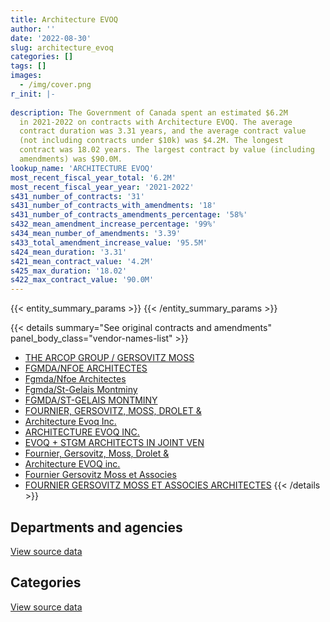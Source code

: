 ```yaml
---
title: Architecture EVOQ
author: ''
date: '2022-08-30'
slug: architecture_evoq
categories: []
tags: []
images:
  - /img/cover.png
r_init: |-
  
description: The Government of Canada spent an estimated $6.2M
  in 2021-2022 on contracts with Architecture EVOQ. The average
  contract duration was 3.31 years, and the average contract value
  (not including contracts under $10k) was $4.2M. The longest
  contract was 18.02 years. The largest contract by value (including
  amendments) was $90.0M.
lookup_name: 'ARCHITECTURE EVOQ'
most_recent_fiscal_year_total: '6.2M'
most_recent_fiscal_year_year: '2021-2022'
s431_number_of_contracts: '31'
s431_number_of_contracts_with_amendments: '18'
s431_number_of_contracts_amendments_percentage: '58%'
s432_mean_amendment_increase_percentage: '99%'
s434_mean_number_of_amendments: '3.39'
s433_total_amendment_increase_value: '95.5M'
s424_mean_duration: '3.31'
s421_mean_contract_value: '4.2M'
s425_max_duration: '18.02'
s422_max_contract_value: '90.0M'
---
```


<script src="/rmarkdown-libs/htmlwidgets/htmlwidgets.js"></script>
<link href="/rmarkdown-libs/datatables-css/datatables-crosstalk.css" rel="stylesheet" />
<script src="/rmarkdown-libs/datatables-binding/datatables.js"></script>
<script src="/rmarkdown-libs/jquery/jquery-3.6.0.min.js"></script>
<link href="/rmarkdown-libs/dt-core-bootstrap/css/dataTables.bootstrap.min.css" rel="stylesheet" />
<link href="/rmarkdown-libs/dt-core-bootstrap/css/dataTables.bootstrap.extra.css" rel="stylesheet" />
<script src="/rmarkdown-libs/dt-core-bootstrap/js/jquery.dataTables.min.js"></script>
<script src="/rmarkdown-libs/dt-core-bootstrap/js/dataTables.bootstrap.min.js"></script>
<link href="/rmarkdown-libs/crosstalk/css/crosstalk.min.css" rel="stylesheet" />
<script src="/rmarkdown-libs/crosstalk/js/crosstalk.min.js"></script>
<script src="/rmarkdown-libs/htmlwidgets/htmlwidgets.js"></script>
<link href="/rmarkdown-libs/datatables-css/datatables-crosstalk.css" rel="stylesheet" />
<script src="/rmarkdown-libs/datatables-binding/datatables.js"></script>
<script src="/rmarkdown-libs/jquery/jquery-3.6.0.min.js"></script>
<link href="/rmarkdown-libs/dt-core-bootstrap/css/dataTables.bootstrap.min.css" rel="stylesheet" />
<link href="/rmarkdown-libs/dt-core-bootstrap/css/dataTables.bootstrap.extra.css" rel="stylesheet" />
<script src="/rmarkdown-libs/dt-core-bootstrap/js/jquery.dataTables.min.js"></script>
<script src="/rmarkdown-libs/dt-core-bootstrap/js/dataTables.bootstrap.min.js"></script>
<link href="/rmarkdown-libs/crosstalk/css/crosstalk.min.css" rel="stylesheet" />
<script src="/rmarkdown-libs/crosstalk/js/crosstalk.min.js"></script>

{{< entity_summary_params >}}
{{< /entity_summary_params >}}

{{< details summary="See original contracts and amendments" panel_body_class="vendor-names-list" >}}
- [THE ARCOP GROUP / GERSOVITZ MOSS](https://search.open.canada.ca/en/ct/?sort=contract_value_f%20desc&page=1&search_text=%22THE%20ARCOP%20GROUP%20%2f%20GERSOVITZ%20MOSS%22)
- [FGMDA/NFOE ARCHITECTES](https://search.open.canada.ca/en/ct/?sort=contract_value_f%20desc&page=1&search_text=%22FGMDA%2fNFOE%20ARCHITECTES%22)
- [Fgmda/Nfoe Architectes](https://search.open.canada.ca/en/ct/?sort=contract_value_f%20desc&page=1&search_text=%22Fgmda%2fNfoe%20Architectes%22)
- [Fgmda/St-Gelais Montminy](https://search.open.canada.ca/en/ct/?sort=contract_value_f%20desc&page=1&search_text=%22Fgmda%2fSt-Gelais%20Montminy%22)
- [FGMDA/ST-GELAIS MONTMINY](https://search.open.canada.ca/en/ct/?sort=contract_value_f%20desc&page=1&search_text=%22FGMDA%2fST-GELAIS%20MONTMINY%22)
- [FOURNIER, GERSOVITZ, MOSS, DROLET &](https://search.open.canada.ca/en/ct/?sort=contract_value_f%20desc&page=1&search_text=%22FOURNIER%2c%20GERSOVITZ%2c%20MOSS%2c%20DROLET%20%26%22)
- [Architecture Evoq Inc.](https://search.open.canada.ca/en/ct/?sort=contract_value_f%20desc&page=1&search_text=%22Architecture%20Evoq%20Inc.%22)
- [ARCHITECTURE EVOQ INC.](https://search.open.canada.ca/en/ct/?sort=contract_value_f%20desc&page=1&search_text=%22ARCHITECTURE%20EVOQ%20INC.%22)
- [EVOQ + STGM ARCHITECTS IN JOINT VEN](https://search.open.canada.ca/en/ct/?sort=contract_value_f%20desc&page=1&search_text=%22EVOQ%20%2b%20STGM%20ARCHITECTS%20IN%20JOINT%20VEN%22)
- [Fournier, Gersovitz, Moss, Drolet &](https://search.open.canada.ca/en/ct/?sort=contract_value_f%20desc&page=1&search_text=%22Fournier%2c%20Gersovitz%2c%20Moss%2c%20Drolet%20%26%22)
- [Architecture EVOQ inc.](https://search.open.canada.ca/en/ct/?sort=contract_value_f%20desc&page=1&search_text=%22Architecture%20EVOQ%20inc.%22)
- [Fournier Gersovitz Moss et Associes](https://search.open.canada.ca/en/ct/?sort=contract_value_f%20desc&page=1&search_text=%22Fournier%20Gersovitz%20Moss%20et%20Associes%22)
- [FOURNIER GERSOVITZ MOSS ET ASSOCIES ARCHITECTES](https://search.open.canada.ca/en/ct/?sort=contract_value_f%20desc&page=1&search_text=%22FOURNIER%20GERSOVITZ%20MOSS%20ET%20ASSOCIES%20ARCHITECTES%22)
{{< /details >}}

## Departments and agencies

<div id="htmlwidget-1" style="width:100%;height:auto;" class="datatables html-widget"></div>
<script type="application/json" data-for="htmlwidget-1">{"x":{"style":"bootstrap","filter":"none","vertical":false,"data":[["<a href=\"/departments/nrc-cnrc/\">National Research Council Canada<\/a>","<a href=\"/departments/pc/\">Parks Canada<\/a>","<a href=\"/departments/pwgsc-tpsgc/\">Public Services and Procurement Canada<\/a>","<a href=\"/departments/rcmp-grc/\">Royal Canadian Mounted Police<\/a>"],[97745,414033.97,8830697.98,207342.64],[98310,77570.45,8996017.59,207910.7],[null,94673.8,4103006.23,207342.64],[null,null,5945917.77,207342.64]],"container":"<table class=\"table table-striped table-hover row-border order-column display\">\n  <thead>\n    <tr>\n      <th>Department<\/th>\n      <th>2018-2019<\/th>\n      <th>2019-2020<\/th>\n      <th>2020-2021<\/th>\n      <th>2021-2022<\/th>\n    <\/tr>\n  <\/thead>\n<\/table>","options":{"order":[[4,"desc"]],"pageLength":10,"autoWidth":true,"columnDefs":[{"targets":1,"render":"function(data, type, row, meta) {\n    return type !== 'display' ? data : DTWidget.formatCurrency(data, \"$\", 2, 3, \",\", \".\", true, null);\n  }"},{"targets":2,"render":"function(data, type, row, meta) {\n    return type !== 'display' ? data : DTWidget.formatCurrency(data, \"$\", 2, 3, \",\", \".\", true, null);\n  }"},{"targets":3,"render":"function(data, type, row, meta) {\n    return type !== 'display' ? data : DTWidget.formatCurrency(data, \"$\", 2, 3, \",\", \".\", true, null);\n  }"},{"targets":4,"render":"function(data, type, row, meta) {\n    return type !== 'display' ? data : DTWidget.formatCurrency(data, \"$\", 2, 3, \",\", \".\", true, null);\n  }"},{"width":"16%","targets":[1,2,3,4]},{"className":"dt-right","targets":[1,2,3,4]}],"orderClasses":false}},"evals":["options.columnDefs.0.render","options.columnDefs.1.render","options.columnDefs.2.render","options.columnDefs.3.render"],"jsHooks":[]}</script>
<p class="text-right">
<a href="https://github.com/GoC-Spending/contracts-data/tree/main/data/out/vendors/architecture_evoq/summary_by_fiscal_year_by_department.csv" class="source-data-link btn btn-link">View source data</a>
</p>

## Categories

<div id="htmlwidget-2" style="width:100%;height:auto;" class="datatables html-widget"></div>
<script type="application/json" data-for="htmlwidget-2">{"x":{"style":"bootstrap","filter":"none","vertical":false,"data":[["<a href=\"/categories/facilities_and_construction/\">Facilities and construction<\/a>","<a href=\"/categories/professional_services/\">Professional services<\/a>"],[9316295.21,233524.38],[9379808.74,null],[4287533.07,117489.59],[5886902.02,266358.4]],"container":"<table class=\"table table-striped table-hover row-border order-column display\">\n  <thead>\n    <tr>\n      <th>Category<\/th>\n      <th>2018-2019<\/th>\n      <th>2019-2020<\/th>\n      <th>2020-2021<\/th>\n      <th>2021-2022<\/th>\n    <\/tr>\n  <\/thead>\n<\/table>","options":{"order":[[4,"desc"]],"dom":"t","pageLength":30,"autoWidth":true,"columnDefs":[{"targets":1,"render":"function(data, type, row, meta) {\n    return type !== 'display' ? data : DTWidget.formatCurrency(data, \"$\", 2, 3, \",\", \".\", true, null);\n  }"},{"targets":2,"render":"function(data, type, row, meta) {\n    return type !== 'display' ? data : DTWidget.formatCurrency(data, \"$\", 2, 3, \",\", \".\", true, null);\n  }"},{"targets":3,"render":"function(data, type, row, meta) {\n    return type !== 'display' ? data : DTWidget.formatCurrency(data, \"$\", 2, 3, \",\", \".\", true, null);\n  }"},{"targets":4,"render":"function(data, type, row, meta) {\n    return type !== 'display' ? data : DTWidget.formatCurrency(data, \"$\", 2, 3, \",\", \".\", true, null);\n  }"},{"width":"16%","targets":[1,2,3,4]},{"className":"dt-right","targets":[1,2,3,4]}],"orderClasses":false,"lengthMenu":[10,25,30,50,100]}},"evals":["options.columnDefs.0.render","options.columnDefs.1.render","options.columnDefs.2.render","options.columnDefs.3.render"],"jsHooks":[]}</script>
<p class="text-right">
<a href="https://github.com/GoC-Spending/contracts-data/tree/main/data/out/vendors/architecture_evoq/summary_by_fiscal_year_by_category.csv" class="source-data-link btn btn-link">View source data</a>
</p>
